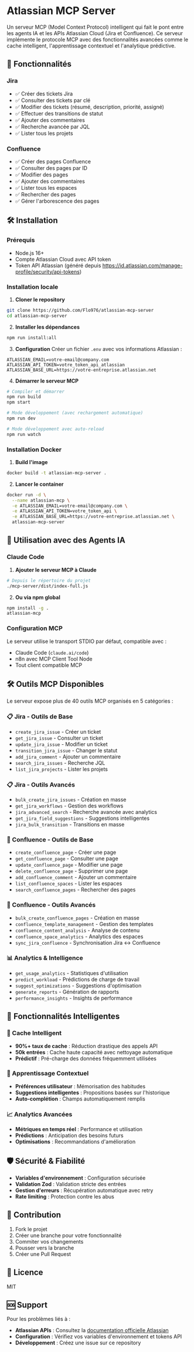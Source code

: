 # Atlassian MCP Server

Un serveur MCP (Model Context Protocol) intelligent qui fait le pont entre les agents IA et les APIs Atlassian Cloud (Jira et Confluence). Ce serveur implémente le protocole MCP avec des fonctionnalités avancées comme le cache intelligent, l'apprentissage contextuel et l'analytique prédictive.

## 🚀 Fonctionnalités

### Jira
- ✅ Créer des tickets Jira
- ✅ Consulter des tickets par clé
- ✅ Modifier des tickets (résumé, description, priorité, assigné)
- ✅ Effectuer des transitions de statut
- ✅ Ajouter des commentaires
- ✅ Recherche avancée par JQL
- ✅ Lister tous les projets

### Confluence
- ✅ Créer des pages Confluence
- ✅ Consulter des pages par ID
- ✅ Modifier des pages
- ✅ Ajouter des commentaires
- ✅ Lister tous les espaces
- ✅ Rechercher des pages
- ✅ Gérer l'arborescence des pages

## 🛠️ Installation

### Prérequis
- Node.js 16+ 
- Compte Atlassian Cloud avec API token
- Token API Atlassian (généré depuis https://id.atlassian.com/manage-profile/security/api-tokens)

### Installation locale

1. **Cloner le repository**
```bash
git clone https://github.com/Flo976/atlassian-mcp-server
cd atlassian-mcp-server
```

2. **Installer les dépendances**
```bash
npm run install:all
```

3. **Configuration**
Créer un fichier `.env` avec vos informations Atlassian :
```env
ATLASSIAN_EMAIL=votre-email@company.com
ATLASSIAN_API_TOKEN=votre_token_api_atlassian
ATLASSIAN_BASE_URL=https://votre-entreprise.atlassian.net
```

4. **Démarrer le serveur MCP**
```bash
# Compiler et démarrer
npm run build
npm start

# Mode développement (avec rechargement automatique)
npm run dev

# Mode développement avec auto-reload
npm run watch
```

### Installation Docker

1. **Build l'image**
```bash
docker build -t atlassian-mcp-server .
```

2. **Lancer le container**
```bash
docker run -d \
  --name atlassian-mcp \
  -e ATLASSIAN_EMAIL=votre-email@company.com \
  -e ATLASSIAN_API_TOKEN=votre_token_api \
  -e ATLASSIAN_BASE_URL=https://votre-entreprise.atlassian.net \
  atlassian-mcp-server
```

## 🤖 Utilisation avec des Agents IA

### Claude Code

1. **Ajouter le serveur MCP à Claude**
```bash
# Depuis le répertoire du projet
./mcp-server/dist/index-full.js
```

2. **Ou via npm global**
```bash
npm install -g .
atlassian-mcp
```

### Configuration MCP
Le serveur utilise le transport STDIO par défaut, compatible avec :
- Claude Code (`claude.ai/code`)
- n8n avec MCP Client Tool Node
- Tout client compatible MCP

## 🛠️ Outils MCP Disponibles

Le serveur expose plus de 40 outils MCP organisés en 5 catégories :

### 📋 Jira - Outils de Base
- `create_jira_issue` - Créer un ticket
- `get_jira_issue` - Consulter un ticket
- `update_jira_issue` - Modifier un ticket
- `transition_jira_issue` - Changer le statut
- `add_jira_comment` - Ajouter un commentaire
- `search_jira_issues` - Recherche JQL
- `list_jira_projects` - Lister les projets

### 📋 Jira - Outils Avancés
- `bulk_create_jira_issues` - Création en masse
- `get_jira_workflows` - Gestion des workflows
- `jira_advanced_search` - Recherche avancée avec analytics
- `get_jira_field_suggestions` - Suggestions intelligentes
- `jira_bulk_transition` - Transitions en masse

### 📄 Confluence - Outils de Base
- `create_confluence_page` - Créer une page
- `get_confluence_page` - Consulter une page
- `update_confluence_page` - Modifier une page
- `delete_confluence_page` - Supprimer une page
- `add_confluence_comment` - Ajouter un commentaire
- `list_confluence_spaces` - Lister les espaces
- `search_confluence_pages` - Rechercher des pages

### 📄 Confluence - Outils Avancés
- `bulk_create_confluence_pages` - Création en masse
- `confluence_template_management` - Gestion des templates
- `confluence_content_analysis` - Analyse de contenu
- `confluence_space_analytics` - Analytics des espaces
- `sync_jira_confluence` - Synchronisation Jira ↔ Confluence

### 📊 Analytics & Intelligence
- `get_usage_analytics` - Statistiques d'utilisation
- `predict_workload` - Prédictions de charge de travail
- `suggest_optimizations` - Suggestions d'optimisation
- `generate_reports` - Génération de rapports
- `performance_insights` - Insights de performance

## 🎯 Fonctionnalités Intelligentes

### 🧠 Cache Intelligent
- **90%+ taux de cache** : Réduction drastique des appels API
- **50k entrées** : Cache haute capacité avec nettoyage automatique
- **Prédictif** : Pré-charge des données fréquemment utilisées

### 👤 Apprentissage Contextuel
- **Préférences utilisateur** : Mémorisation des habitudes
- **Suggestions intelligentes** : Propositions basées sur l'historique
- **Auto-complétion** : Champs automatiquement remplis

### 📈 Analytics Avancées
- **Métriques en temps réel** : Performance et utilisation
- **Prédictions** : Anticipation des besoins futurs
- **Optimisations** : Recommandations d'amélioration

## 🛡️ Sécurité & Fiabilité

- **Variables d'environnement** : Configuration sécurisée
- **Validation Zod** : Validation stricte des entrées
- **Gestion d'erreurs** : Récupération automatique avec retry
- **Rate limiting** : Protection contre les abus

## 🤝 Contribution

1. Fork le projet
2. Créer une branche pour votre fonctionnalité
3. Commiter vos changements
4. Pousser vers la branche
5. Créer une Pull Request

## 📝 Licence

MIT

## 🆘 Support

Pour les problèmes liés à :
- **Atlassian APIs** : Consultez la [documentation officielle Atlassian](https://developer.atlassian.com/)
- **Configuration** : Vérifiez vos variables d'environnement et tokens API
- **Développement** : Créez une issue sur ce repository